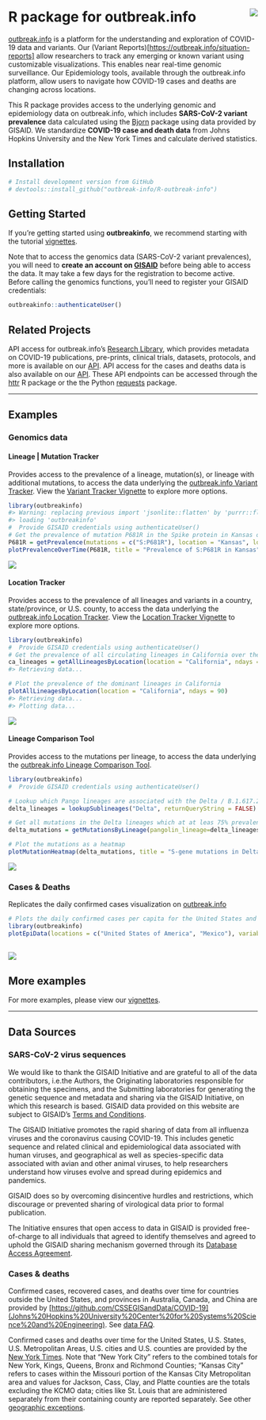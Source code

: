 
<!-- README.md is generated from README.Rmd. Please edit that file -->

# R package for outbreak.info <img src="man/figures/logo.png" align="right" />

[outbreak.info](https://outbreak.info) is a platform for the understanding and exploration of COVID-19 data and variants. Our (Variant Reports)[https://outbreak.info/situation-reports] allow researchers to track any emerging or known variant using customizable visualizations. This enables near real-time genomic surveillance. Our Epidemiology tools, available through the outbreak.info platform, allow users to navigate how COVID-19 cases and deaths are changing across locations.

This R package provides access to the underlying genomic and epidemiology data on outbreak.info, which includes **SARS-CoV-2 variant prevalence** data calculated using the [Bjorn](https://github.com/andersen-lab/bjorn/) package using data provided by GISAID. We standardize **COVID-19 case and death data** from Johns Hopkins University and the New York Times and calculate derived statistics.

## Installation

``` r
# Install development version from GitHub
# devtools::install_github("outbreak-info/R-outbreak-info")
```

## Getting Started

If you’re getting started using **outbreakinfo**, we recommend starting
with the tutorial
[vignettes](https://outbreak-info.github.io/R-outbreak-info/docs/articles/index.html).

Note that to access the genomics data (SARS-CoV-2 variant prevalences),
you will need to **create an account on
[GISAID](https://www.gisaid.org/registration/register/)** before being
able to access the data. It may take a few days for the registration to
become active. Before calling the genomics functions, you’ll need to
register your GISAID credentials:

``` r
outbreakinfo::authenticateUser()
```

## Related Projects

API access for outbreak.info’s [Research
Library](https://outbreak.info/resources), which provides metadata on
COVID-19 publications, pre-prints, clinical trials, datasets, protocols,
and more is available on our
[API](https://api.outbreak.info/try/resources). API access for the cases
and deaths data is also available on our
[API](https://api.outbreak.info/try/covid19). These API endpoints can be
accessed through the [httr](https://httr.r-lib.org/) R package or the
the Python [requests](https://docs.python-requests.org/en/latest/)
package.

-----

## Examples

### Genomics data

#### Lineage | Mutation Tracker

Provides access to the prevalence of a lineage, mutation(s), or lineage
with additional mutations, to access the data underlying the
[outbreak.info Variant
Tracker](https://outbreak.info/situation-reports?muts=S%3AP681R). View
the [Variant Tracker Vignette](articles/varianttracker.html) to explore
more options.

``` r
library(outbreakinfo)
#> Warning: replacing previous import 'jsonlite::flatten' by 'purrr::flatten' when
#> loading 'outbreakinfo'
#  Provide GISAID credentials using authenticateUser()
# Get the prevalence of mutation P681R in the Spike protein in Kansas over time.
P681R = getPrevalence(mutations = c("S:P681R"), location = "Kansas", logInfo = FALSE)
plotPrevalenceOverTime(P681R, title = "Prevalence of S:P681R in Kansas")
```

![](man/figures/variant_tracker-1.png)<!-- -->

#### Location Tracker

Provides access to the prevalence of all lineages and variants in a
country, state/province, or U.S. county, to access the data underlying
the [outbreak.info Location
Tracker](https://outbreak.info/location-reports?loc=USA_US-CA). View the
[Location Tracker Vignette](articles/locationtracker.html) to explore
more options.

``` r
library(outbreakinfo)
#  Provide GISAID credentials using authenticateUser()
# Get the prevalence of all circulating lineages in California over the past 90 days
ca_lineages = getAllLineagesByLocation(location = "California", ndays = 90)
#> Retrieving data...

# Plot the prevalence of the dominant lineages in California
plotAllLineagesByLocation(location = "California", ndays = 90)
#> Retrieving data... 
#> Plotting data...
```

![](man/figures/location_tracker-1.png)<!-- -->

#### Lineage Comparison Tool

Provides access to the mutations per lineage, to access the data
underlying the [outbreak.info Lineage Comparison
Tool](https://outbreak.info/compare-lineages?pango=P.1&gene=ORF1a&gene=ORF1b&gene=S&gene=E&gene=ORF3a&gene=M&gene=ORF10&gene=N&gene=ORF8&gene=ORF7b&gene=ORF7a&gene=ORF6&threshold=80&dark=true).

``` r
library(outbreakinfo)
#  Provide GISAID credentials using authenticateUser()

# Lookup which Pango lineages are associated with the Delta / B.1.617.2 Variant of Concern
delta_lineages = lookupSublineages("Delta", returnQueryString = FALSE)

# Get all mutations in the Delta lineages which at at leas 75% prevalent in one of the lineages.
delta_mutations = getMutationsByLineage(pangolin_lineage=delta_lineages, frequency=0.75, logInfo = FALSE)

# Plot the mutations as a heatmap
plotMutationHeatmap(delta_mutations, title = "S-gene mutations in Delta lineages")
```

![](man/figures/lineage_comparison-1.png)<!-- -->

### Cases & Deaths

Replicates the daily confirmed cases visualization on
[outbreak.info](https://outbreak.info/epidemiology?location=USA%3BMEX&log=false&variable=confirmed_rolling&xVariable=date&fixedY=false&percapita=true)

``` r
# Plots the daily confirmed cases per capita for the United States and Mexico.
library(outbreakinfo)
plotEpiData(locations = c("United States of America", "Mexico"), variable = "confirmed_rolling_per_100k")
```

## ![](man/figures/daily_cases-1.png)<!-- -->

## More examples

For more examples, please view our
[vignettes](https://outbreak-info.github.io/R-outbreak-info/docs/articles/index.html).

-----

## Data Sources

### SARS-CoV-2 virus sequences

We would like to thank the GISAID Initiative and are grateful to all of
the data contributors, i.e.the Authors, the Originating laboratories
responsible for obtaining the specimens, and the Submitting laboratories
for generating the genetic sequence and metadata and sharing via the
GISAID Initiative, on which this research is based. GISAID data provided
on this website are subject to GISAID’s [Terms and
Conditions](https://www.gisaid.org/registration/terms-of-use/).

The GISAID Initiative promotes the rapid sharing of data from all
influenza viruses and the coronavirus causing COVID-19. This includes
genetic sequence and related clinical and epidemiological data
associated with human viruses, and geographical as well as
species-specific data associated with avian and other animal viruses, to
help researchers understand how viruses evolve and spread during
epidemics and pandemics.

GISAID does so by overcoming disincentive hurdles and restrictions,
which discourage or prevented sharing of virological data prior to
formal publication.

The Initiative ensures that open access to data in GISAID is provided
free-of-charge to all individuals that agreed to identify themselves and
agreed to uphold the GISAID sharing mechanism governed through its
[Database Access
Agreement](https://www.gisaid.org/registration/terms-of-use/).

### Cases & deaths

Confirmed cases, recovered cases, and deaths over time for countries
outside the United States, and provinces in Australia, Canada, and China
are provided by
[https://github.com/CSSEGISandData/COVID-19](Johns%20Hopkins%20University%20Center%20for%20Systems%20Science%20and%20Engineering).
See [data
FAQ](https://systems.jhu.edu/research/public-health/2019-ncov-map-faqs/).

Confirmed cases and deaths over time for the United States, U.S. States,
U.S. Metropolitan Areas, U.S. cities and U.S. counties are provided by
the [New York Times](https://github.com/nytimes/covid-19-data). Note
that “New York City” refers to the combined totals for New York, Kings,
Queens, Bronx and Richmond Counties; “Kansas City” refers to cases
within the Missouri portion of the Kansas City Metropolitan area and
values for Jackson, Cass, Clay, and Platte counties are the totals
excluding the KCMO data; cities like St. Louis that are administered
separately from their containing county are reported separately. See
other [geographic
exceptions](https://github.com/nytimes/covid-19-data#geographic-exceptions).
